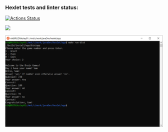 ### Hexlet tests and linter status:
[![Actions Status](https://github.com/nik2704/java-project-lvl1/workflows/hexlet-check/badge.svg)](https://github.com/nik2704/java-project-lvl1/actions)

<a href="https://codeclimate.com/github/nik2704/java-project-lvl1/maintainability"><img src="https://api.codeclimate.com/v1/badges/c75989b698900da4ff49/maintainability" /></a>

![img.png](img.png)